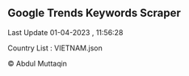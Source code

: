 

## Google Trends Keywords Scraper 
 
Last Update 01-04-2023 , 11:56:28

Country List :
VIETNAM.json



© Abdul Muttaqin 
